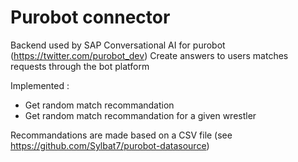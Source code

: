 # Purobot connector

Backend used by SAP Conversational AI for purobot (https://twitter.com/purobot_dev)
Create answers to users matches requests through the bot platform

Implemented :
 * Get random match recommandation
 * Get random match recommandation for a given wrestler
 
Recommandations are made based on a CSV file (see https://github.com/Sylbat7/purobot-datasource)
